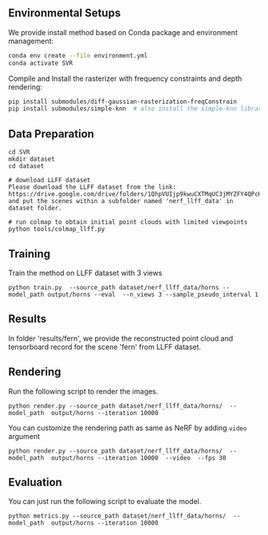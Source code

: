 ## Environmental Setups
We provide install method based on Conda package and environment management:
```bash
conda env create --file environment.yml
conda activate SVR
```

Compile and Install the rasterizer with frequency constraints and depth rendering:
```bash
pip install submodules/diff-gaussian-rasterization-freqConstrain
pip install submodules/simple-knn  # also install the simple-knn library
```

## Data Preparation
``` 
cd SVR
mkdir dataset 
cd dataset

# download LLFF dataset
Please download the LLFF dataset from the link: https://drive.google.com/drive/folders/1QhpVUIjp9kwuCXTMqUC3jMYZFY4QPcHU and put the scenes within a subfolder named 'nerf_llff_data' in dataset folder.

# run colmap to obtain initial point clouds with limited viewpoints
python tools/colmap_llff.py
``` 

## Training
Train the method on LLFF dataset with 3 views
``` 
python train.py  --source_path dataset/nerf_llff_data/horns --model_path output/horns --eval  --n_views 3 --sample_pseudo_interval 1
``` 
## Results 
In folder 'results/fern', we provide the reconstructed point cloud and tensorboard record for the scene 'fern' from LLFF dataset.

## Rendering
Run the following script to render the images.  

```
python render.py --source_path dataset/nerf_llff_data/horns/  --model_path  output/horns --iteration 10000
```

You can customize the rendering path as same as NeRF by adding `video` argument

```
python render.py --source_path dataset/nerf_llff_data/horns/  --model_path  output/horns --iteration 10000  --video  --fps 30
```

## Evaluation
You can just run the following script to evaluate the model.  

```
python metrics.py --source_path dataset/nerf_llff_data/horns/  --model_path  output/horns --iteration 10000
```

